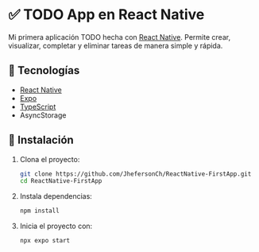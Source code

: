 # ✅ TODO App en React Native

Mi primera aplicación TODO hecha con [React Native](https://reactnative.dev/). Permite crear, visualizar, completar y eliminar tareas de manera simple y rápida.

## 🧱 Tecnologías

- [React Native](https://reactnative.dev/)
- [Expo](https://expo.dev/)
- [TypeScript](https://www.typescriptlang.org/)
- AsyncStorage

## 🚀 Instalación

1. Clona el proyecto:
   ```bash
   git clone https://github.com/JhefersonCh/ReactNative-FirstApp.git
   cd ReactNative-FirstApp

2. Instala dependencias:
   ```bash
   npm install

3. Inicia el proyecto con:
   ```bash
   npx expo start
